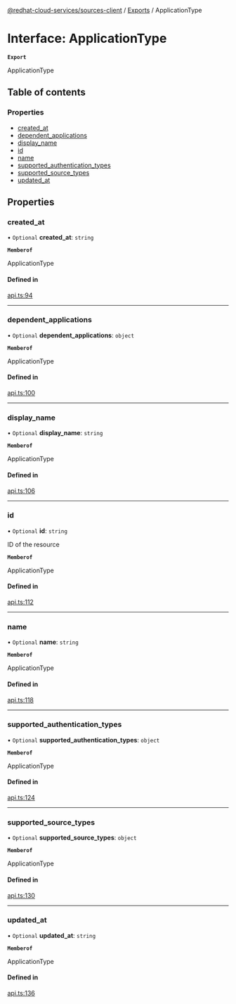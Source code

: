 [@redhat-cloud-services/sources-client](../README.md) / [Exports](../modules.md) / ApplicationType

# Interface: ApplicationType

**`Export`**

ApplicationType

## Table of contents

### Properties

- [created\_at](ApplicationType.md#created_at)
- [dependent\_applications](ApplicationType.md#dependent_applications)
- [display\_name](ApplicationType.md#display_name)
- [id](ApplicationType.md#id)
- [name](ApplicationType.md#name)
- [supported\_authentication\_types](ApplicationType.md#supported_authentication_types)
- [supported\_source\_types](ApplicationType.md#supported_source_types)
- [updated\_at](ApplicationType.md#updated_at)

## Properties

### created\_at

• `Optional` **created\_at**: `string`

**`Memberof`**

ApplicationType

#### Defined in

[api.ts:94](https://github.com/RedHatInsights/javascript-clients/blob/main/packages/sources/api.ts#L94)

___

### dependent\_applications

• `Optional` **dependent\_applications**: `object`

**`Memberof`**

ApplicationType

#### Defined in

[api.ts:100](https://github.com/RedHatInsights/javascript-clients/blob/main/packages/sources/api.ts#L100)

___

### display\_name

• `Optional` **display\_name**: `string`

**`Memberof`**

ApplicationType

#### Defined in

[api.ts:106](https://github.com/RedHatInsights/javascript-clients/blob/main/packages/sources/api.ts#L106)

___

### id

• `Optional` **id**: `string`

ID of the resource

**`Memberof`**

ApplicationType

#### Defined in

[api.ts:112](https://github.com/RedHatInsights/javascript-clients/blob/main/packages/sources/api.ts#L112)

___

### name

• `Optional` **name**: `string`

**`Memberof`**

ApplicationType

#### Defined in

[api.ts:118](https://github.com/RedHatInsights/javascript-clients/blob/main/packages/sources/api.ts#L118)

___

### supported\_authentication\_types

• `Optional` **supported\_authentication\_types**: `object`

**`Memberof`**

ApplicationType

#### Defined in

[api.ts:124](https://github.com/RedHatInsights/javascript-clients/blob/main/packages/sources/api.ts#L124)

___

### supported\_source\_types

• `Optional` **supported\_source\_types**: `object`

**`Memberof`**

ApplicationType

#### Defined in

[api.ts:130](https://github.com/RedHatInsights/javascript-clients/blob/main/packages/sources/api.ts#L130)

___

### updated\_at

• `Optional` **updated\_at**: `string`

**`Memberof`**

ApplicationType

#### Defined in

[api.ts:136](https://github.com/RedHatInsights/javascript-clients/blob/main/packages/sources/api.ts#L136)
